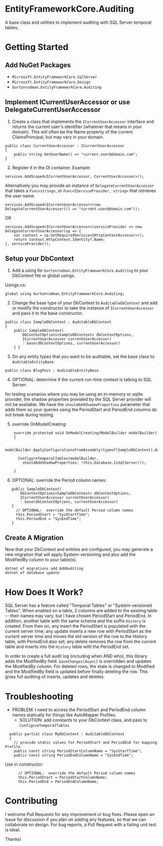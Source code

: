 # EntityFrameworkCore.Auditing
A base class and utilities to implement auditing with SQL Server temporal tables.

# Getting Started

## Add NuGet Packages
- `Microsoft.EntityFrameworkCore.SqlServer`
- `Microsoft.EntityFrameworkCore.Design`
- `burtonrodman.EntityFrameworkCore.Auditing`

## Implement ICurrentUserAccessor or use DelegateCurrentUserAccessor
1. Create a class that implements the `ICurrentUserAccessor` interface and returns the current user's identifier (whatever that means in your domain).  This will often be the Name property of the current ClaimsPrincipal, but may vary in your domain.
```
public class CurrentUserAccessor : ICurrentUserAccessor
{
    public string GetUserName() => "current.user@domain.com";
}
```
2. Register it in the DI container.  Example:
```
services.AddScoped<ICurrentUserAccessor, CurrentUserAccessor>();
```

Alternatively you may provide an instance of `DelegateCurrentUserAccessor` that takes a `Func<string>`, or `Func<IServiceProvider, string>` that retrieves the user name.
```
services.AddScoped<ICurrentUserAccessor>(new DelegateCurrentUserAccessor(() => "current.user@domain.com"));
```
OR
```
services.AddScoped<ICurrentUserAccessor>(serviceProvider => new DelegateCurrentUserAccessor(sp => {
    var context = sp.GetRequiredService<IHttpContextAccessor>();
    return context.HttpContext.Identity?.Name;
}, serviceProvider));
```

## Setup your DbContext
1. Add a using for `burtonrodman.EntityFrameworkCore.Auditing` to your DbContext file or global usings.

Usings.cs:
```
global using burtonrodman.EntityFrameworkCore.Auditing;
```
2. Change the base type of your DbContext to `AuditableDbContext` and add or modify the constructor to take the instance of `ICurrentUserAccessor` and pass it to the base constructor.
```
public class SampleDbContext : AuditableDbContext
{
    public SampleDbContext(
        DbContextOptions<SampleDbContext> dbContextOptions,
        ICurrentUserAccessor currentUserAccessor)
        : base(dbContextOptions, currentUserAccessor)
    { }
```
3. On any entity types that you want to be auditable, set the base class to `AuditableEntityBase`.
```
public class BlogPost : AuditableEntityBase
```
4. OPTIONAL: determine if the current run-time context is talking to SQL Server:

for testing scenarios where you may be using an in-memory or sqlite provider, the shadow properties provided by the SQL Server provider will not be available.  We have the `shouldAddShadowProperties` parameter that adds them so your queries using the PeriodStart and PeriodEnd columns do not break during testing.

5. override OnModelCreating:
```
    override protected void OnModelCreating(ModelBuilder modelBuilder)
    {

      modelBuilder.ApplyConfigurationsFromAssembly(typeof(SampleDbContext).Assembly);

      ConfigureTemporalTables(modelBuilder,
        shouldAddShadowProperties: !this.Database.IsSqlServer());

    }
```

 6. OPTIONAL:  override the Period column names:
 ```
    public SampleDbContext(
        DbContextOptions<SampleDbContext> dbContextOptions,
        ICurrentUserAccessor currentUserAccessor)
        : base(dbContextOptions, currentUserAccessor)
    { 
      // OPTIONAL:  override the default Period column names
      this.PeriodStart = "SysStartTime";
      this.PeriodEnd = "SysEndTime";
    }
 ```

## Create A Migration
Now that your DbContext and entities are configured, you may generate a new migration that will apply System-versioning and also add the ModifiedBy column to your table(s).
```
dotnet ef migrations add AddAuditing
dotnet ef database update
```

# How Does It Work?
SQL Server has a feature called "Temporal Tables" or "System-versioned Tables".  When enabled on a table, 2 columns are added to the existing table -- their names may vary, but I have chosen PeriodStart and PeriodEnd.  In addition, another table with the same schema and the suffix `History` is created.  From then on, any insert the PeriodStart is populated with the current server time; any update inserts a new row with PeriodStart as the current server time and moves the old version of the row to the History table, with PeriodEnd also set; any delete removes the row from the current table and inserts into the `History` table with the PeriodEnd set.

In order to create a full audit log (including when AND who), this library adds the ModifiedBy field. `SaveChanges[Async]` is overridden and updates the ModifiedBy column.  For deleted rows, the state is changed to Modified and the ModifiedBy field is updated before finally deleting the row.  This gives full auditing of inserts, updates and deletes.

# Troubleshooting
- PROBLEM:  I need to access the PeriodStart and PeriodEnd column names statically for things like AutoMapper Profiles.
    - SOLUTION:  add constants to your DbContext class, and pass to `ConfigureTemporalTables`
```
  public partial class MyDbContext : AuditableDbContext
  {
    // provide static values for PeriodStart and PeriodEnd for mapping Profile
    public const string PeriodStartColumnName = "SysStartTime";
    public const string PeriodEndColumnName = "SysEndTime";
```
Use in constructor:
```
      // OPTIONAL:  override the default Period column names
      this.PeriodStart = PeriodStartColumnName;
      this.PeriodEnd = PeriodEndColumnName;
```

# Contributing
I welcome Pull Requests for any improvement or bug fixes.  Please open an Issue for discussion if you plan on adding any features, so that we can collaborate on design.  For bug reports, a Pull Request with a failing unit test is ideal.

Thanks!